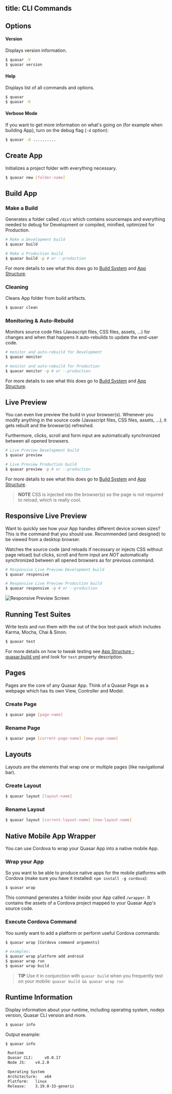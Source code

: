 title: CLI Commands
---
## Options

#### Version
Displays version information.
``` bash
$ quasar -V
$ quasar version
```

#### Help
Displays list of all commands and options.
``` bash
$ quasar
$ quasar -h
```

#### Verbose Mode
If you want to get more information on what's going on (for example when building App), turn on the debug flag (`-d` option):
``` bash
$ quasar -d ..........
```

## Create App

Initializes a project folder with everything necessary.
``` bash
$ quasar new [folder-name]
```

## Build App

### Make a Build
Generates a folder called `/dist` which contains sourcemaps and everything needed to debug for Development or compiled, minified, optimized for Production.

``` bash
# Make a Development build
$ quasar build

# Make a Production build
$ quasar build -p # or --production
```
For more details to see what this does go to [Build System](/guide/quasar-build-system.html) and [App Structure](/guide/quasar-app-structure.html).

### Cleaning
Cleans App folder from build artifacts.

``` bash
$ quasar clean
```

### Monitoring & Auto-Rebuild
Monitors source code files (Javascript files, CSS files, assets, ...) for changes and when that happens it auto-rebuilds to update the end-user code.

``` bash
# monitor and auto-rebuild for Development
$ quasar monitor

# monitor and auto-rebuild for Production
$ quasar monitor -p # or --production
```
For more details to see what this does go to [Build System](/guide/quasar-build-system.html) and [App Structure](/guide/quasar-app-structure.html).

## Live Preview
You can even live preview the build in your browser(s). Whenever you modify anything in the source code (Javascript files, CSS files, assets, ...), it gets rebuilt and the browser(s) refreshed.

Furthermore, clicks, scroll and form input are automatically synchronized between all opened browsers.
``` bash
# Live Preview Development build
$ quasar preview

# Live Preview Production build
$ quasar preview -p # or --production
```
For more details to see what this does go to [Build System](/guide/quasar-build-system.html) and [App Structure](/guide/quasar-app-structure.html).

> **NOTE**
> CSS is injected into the browser(s) so the page is not required to reload, which is really cool.

## Responsive Live Preview
Want to quickly see how your App handles different device screen sizes? This is the command that you should use. Recommended (and designed) to be viewed from a desktop browser.

Watches the source code (and reloads if necessary or injects CSS without page reload) but clicks, scroll and form input are *NOT* automatically synchronized between all opened browsers as for previous command.

``` bash
# Responsive Live Preview Development build
$ quasar responsive

# Responsive Live Preview Production build
$ quasar responsive -p # or --production
```
![Responsive Preview Screen](/images/preview.png "Responsive Preview Screen")

## Running Test Suites
Write tests and run them with the out of the box test-pack which includes Karma, Mocha, Chai & Sinon.
``` bash
$ quasar test
```
For more details on how to tweak testing see [App Structure - quasar.build.yml](/guide/quasar-app-configuration.html#quasar-build-yml) and look for `test` property description.

## Pages

Pages are the core of any Quasar App. Think of a Quasar Page as a webpage which has its own View, Controller and Model.

### Create Page
``` bash
$ quasar page [page-name]
```

### Rename Page
``` bash
$ quasar page [current-page-name] [new-page-name]
```

## Layouts

Layouts are the elements that wrap one or multiple pages (like navigational bar).

### Create Layout
``` bash
$ quasar layout [layout-name]
```

### Rename Layout
``` bash
$ quasar layout [current-layout-name] [new-layout-name]
```

## Native Mobile App Wrapper
You can use Cordova to wrap your Quasar App into a native mobile App.

### Wrap your App
So you want to be able to produce native apps for the mobile platforms with Cordova (make sure you have it installed: `npm install -g cordova`):
``` bash
$ quasar wrap
```
This command generates a folder inside your App called `/wrapper`. It contains the assets of a Cordova project mapped to your Quasar App's source code.

### Execute Cordova Command
You surely want to add a platform or perform useful Cordova commands:
``` bash
$ quasar wrap [Cordova command arguments]

# examples:
$ quasar wrap platform add android
$ quasar wrap run
$ quasar wrap build
```

> **TIP**
> Use it in conjunction with `quasar build` when you frequently test on your mobile: `quasar build && quasar wrap run`

## Runtime Information
Display information about your runtime, including operating system, nodejs version, Quasar CLI version and more.

``` bash
$ quasar info
```

Output example:
``` bash
$ quasar info

 Runtime
 Quasar CLI:	 v0.0.17
 Node JS:	 v4.2.0

 Operating System
 Architecture:	 x64
 Platform:	 linux
 Release:	 3.19.0-33-generic

```
